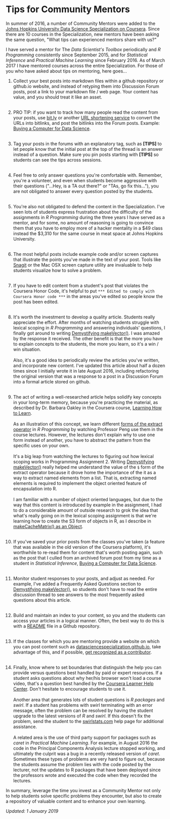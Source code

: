 # Tips for Community Mentors 

In summer of 2016, a number of Community Mentors were added to the [Johns Hopkins University Data Science Specialization on Coursera](http://bit.ly/2czgkI7). Since there are 10 courses in the Specialization, new mentors have been asking the same question, "What tips can experienced mentors share with us?"

I have served a mentor for The *Data Scientist's Toolbox* periodically and *R Programming* consistently since September 2015, and for *Statistical Inference* and *Practical Machine Learning* since February 2016.  As of March 2017 I have mentored courses across the entire Specialization.  For those of you who have asked about tips on mentoring, here goes...

1. Collect your best posts into markdown files within a github repository or github.io website, and instead of retyping them into Discussion Forum posts, post a link to your markdown file / web page. Your content has value, and you should treat it like an asset.<br><br>
2. PRO TIP: if you want to track how many people read the content from your posts, use [bit.ly](http://bit.ly) or another [URL shortening service](http://bit.ly/2rYROVg) to convert the URLs into bitlinks, and post the bitlinks into the Forum posts. Example: [Buying a Computer for Data Science](http://bit.ly/2bHgwAY).<br><br>
3. Tag your posts in the forums with an explanatory tag, such as <strong>[TIPS]</strong> to let people know that the initial post at the top of the thread is an answer instead of a question.
Make sure you pin posts starting with <strong>[TIPS]</strong> so students can see the tips across sessions.<br><br>
4. Feel free to only answer questions you're comfortable with. Remember, you're a volunteer, and even when students become aggressive with their questions ("...Hey, is a TA out there?" or "TAs, go fix this..."), you are not obligated to answer every question posted by the students.<br><br>
5. You're also not obligated to defend the content in the Specialization. I've seen lots of students express frustration about the difficulty of the assignments in *R Programming* during the three years I have served as a mentor, and for some, no amount of reasoning is going to convince them that you have to employ more of a hacker mentality in a $49 class instead the $3,310 for the same course in meat space at Johns Hopkins University.<br><br>
6. The most helpful posts include example code and/or screen captures that illustrate the points you've made in the text of your post. Tools like [Snagit](https://www.techsmith.com/snagit.html) or the Mac OSX screen capture utility are invaluable to help students visualize how to solve a problem.<br><br>
7. If you have to edit content from a student's post that violates the Coursera Honor Code, it's helpful to put `*** Edited to comply with Coursera Honor code ***`  in the areas you've edited so people know the post has been edited.<br><br>
8. It's worth the investment to develop a quality article. Students really appreciate the effort. After months of watching students struggle with lexical scoping in *R Programming* and answering individuals' questions, I finally got around to writing [Demystifying makeVector()](http://bit.ly/2bTXXfq). I was amazed by the response it received. The other benefit is that the more you have to explain concepts to the students, the more you learn, so it's a win / win situation. <br><br>Also, it's a good idea to periodically review the articles you've written, and incorporate new content.  I've updated this article about half a dozen times since I initially wrote it in late August 2016, including refactoring the original version that was a response to a post in a Discussion Forum into a formal article stored on github. <br><br>

9. The act of writing a well-researched article helps solidify key concepts in your long-term memory, because you're practicing the material, as described by Dr. Barbara Oakley in the Coursera course, [Learning How to Learn](http://bit.ly/2ceNrxk). <br><br>As an illustration of this concept, we learn different [forms of the extract operator](http://bit.ly/2bzLYTL) in *R Programming* by watching Professor Peng use them in the course lectures. However, the lectures don't explain why to use one form instead of another, you have to abstract the pattern from the specific uses on your own. <br><br>It's a big leap from watching the lectures to figuring out how lexical scoping works in Programming Assignment 2. Writing  [Demystifying makeVector()](http://bit.ly/2bTXXfq) really helped me understand the value of the `$` form of the extract operator because it drove home the importance of the it as a way to extract named elements from a list. That is, extracting named elements is required to implement the object oriented feature of encapsulation into R. <br><br> I am familiar with a number of object oriented languages, but due to the way that this content is introduced by example in the assignment, I had to do a considerable amount of outside research to grok the idea that what's really going on in the lexical scoping assignment is that we're learning how to create the S3 form of objects in R, as I describe in [makeCacheMatrix() as an Object](http://bit.ly/2byUe4e). <br><br>
10. If you've saved your prior posts from the classes you've taken (a feature that was available in the old version of the Coursera platform), it's worthwhile to re-read them for content that's worth posting again, such as the post that I culled from an archived forum post from my time as a student in *Statistical Inference*, [Buying a Computer for Data Science](http://bit.ly/2bHgwAY).<br><br>
11. Monitor student responses to your posts, and adjust as needed. For example, I've added a Frequently Asked Questions section to  [Demystifying makeVector()](http://bit.ly/2bTXXfq), so students don't have to read the entire discussion thread to see answers to the most frequently asked questions about this article.<br><br>
12. Build and maintain an index to your content, so you and the students can access your articles in a logical manner. Often, the best way to do this is with a [README](http://bit.ly/2basuUp) file in a Github repository. <br><br>
13. If the classes for which you are mentoring provide a website on which you can post content such as [datasciencespecialization.github.io](http://datasciencespecialization.github.io/index.html), take advantage of this, and if possible, [get recognized as a contributor](http://datasciencespecialization.github.io/about/). <br><br>
14. Finally, know where to set boundaries that distinguish the help you can provide versus questions best handled by paid or expert resources. If a student asks questions about why her/his browser won't load a course video, that's a question best handled by the [Coursera Learner Help Center](http://bit.ly/2c40Ati). Don't hesitate to encourage students to use it. <br><br> Another area that generates lots of student questions is *R packages* and *swirl*. If a student has problems with swirl terminating with an error message, often the problem can be resolved by having the student upgrade to the latest versions of *R* and *swirl*. If this doesn't fix the problem, send the student to the [swirlstats.com](http://swirlstats.com/help.html) help page for additional assistance. <br><br> A related area is the use of third party support for packages such as *caret* in *Practical Machine Learning*. For example, in August 2016 the code in the Principal Components Analysis lecture stopped working, and ultimately the culprit was a bug in a recently released version of *caret*. Sometimes these types of problems are very hard to figure out, because the students assume the problem lies with the code posted by the lecturer, not the updates to R packages that have been deployed since the professors wrote and executed the code when they recorded the lectures. 

In summary, leverage the time you invest as a Community Mentor not only to help students solve specific problems they encounter, but also to create a repository of valuable content and to enhance your own learning.  

*Updated: 1 January 2019*
